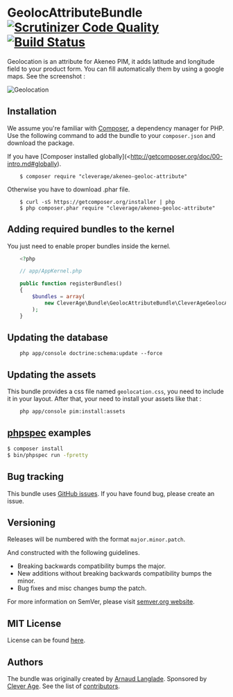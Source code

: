 GeolocAttributeBundle [![Scrutinizer Code Quality](https://scrutinizer-ci.com/g/cleverage/akeneo-geoloc-attribute/badges/quality-score.png?b=master)](https://scrutinizer-ci.com/g/cleverage/akeneo-geoloc-attribute/?branch=master) [![Build Status](https://travis-ci.org/cleverage/akeneo-geoloc-attribute.svg?branch=master)](https://travis-ci.org/cleverage/akeneo-geoloc-attribute)
====================

Geolocation is an attribute for Akeneo PIM, it adds latitude and longitude field to your product form. You
can fill automatically them by using a google maps. See the screenshot :

![Geolocation](https://github.com/cleverage/akeneo-geoloc-attribute/blob/master/src/Resources/public/img/geolocation.png?raw=true)

Installation
------------

We assume you're familiar with [Composer](http://packagist.org), a dependency manager for PHP.
Use the following command to add the bundle to your `composer.json` and download the package.

If you have [Composer installed globally](<http://getcomposer.org/doc/00-intro.md#globally).

```
    $ composer require "cleverage/akeneo-geoloc-attribute"
```
Otherwise you have to download .phar file.

```
    $ curl -sS https://getcomposer.org/installer | php
    $ php composer.phar require "cleverage/akeneo-geoloc-attribute"
```

Adding required bundles to the kernel
-------------------------------------

You just need to enable proper bundles inside the kernel.

```php
    <?php

    // app/AppKernel.php

    public function registerBundles()
    {
        $bundles = array(
            new CleverAge\Bundle\GeolocAttributeBundle\CleverAgeGeolocAttributeBundle(),
        );
    }
```

Updating the database
---------------------

```
    php app/console doctrine:schema:update --force
```

Updating the assets
-------------------

This bundle provides a css file named `geolocation.css`, you need to include it in your layout. After that, your need
to install your assets like that :

```
    php app/console pim:install:assets
```

[phpspec](http://phpspec.net) examples
--------------------------------------

```bash
$ composer install
$ bin/phpspec run -fpretty
```

Bug tracking
------------

This bundle uses [GitHub issues](https://github.com/cleverage/akeneo-geoloc-attribute/issues).
If you have found bug, please create an issue.

Versioning
----------

Releases will be numbered with the format `major.minor.patch`.

And constructed with the following guidelines.

* Breaking backwards compatibility bumps the major.
* New additions without breaking backwards compatibility bumps the minor.
* Bug fixes and misc changes bump the patch.

For more information on SemVer, please visit [semver.org website](http://semver.org/).

MIT License
-----------

License can be found [here](https://github.com/cleverage/akeneo-geoloc-attribute/blob/master/src/Resources/meta/LICENSE).

Authors
-------

The bundle was originally created by [Arnaud Langlade](https://github.com/aRn0D). Sponsored by [Clever Age](http://clever-age.com).
See the list of [contributors](https://github.com/cleverage/akeneo-geoloc-attribute/contributors).
